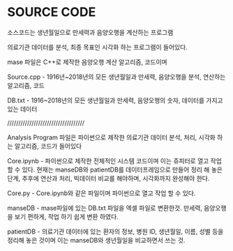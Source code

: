 # SOURCE CODE
소스코드는 생년월일으로 만세력과 음양오행을 계산하는 프로그램

의료기관 데이터를 분석, 최종 목표인 시각화 하는 프로그램이 들어있다.




mase 파일은 C++로 제작한 음양오행 계산 알고리즘, 코드이며 

Source.cpp - 1916년~2018년의 모든 생년월일과 만세력, 음양오행을 분석, 연산하는 알고리즘, 코드

DB.txt - 1916~2018년의 모든 생년월일과 만세력, 음양오행의 숫자, 데이터를 가지고 있는 데이터




///////////////////////////////////


Analysis Program 파일은 파이썬으로 제작한 의료기관 데이터 분석, 처리, 시각화 하는 알고리즘, 코드가 들어있다


Core.ipynb - 파이썬으로 제작한 전체적인 시스템 코드이며 이는 쥬피터로 열고 작업 할 수 있다. 현재는 manseDB와 patientDB를 데이터프레임으로 만들어 정리 해 놓은 단계, 추후에 연산과 처리, 빅데이터 비교를 해야하며, 시각화까지 완성해야 한다.

Core.py - Core.ipynb와 같은 파일이며 파이썬으로 열고 작업 할 수 있다.

manseDB - mase파일에 있는 DB.txt 파일을 엑셀 파일로 변환한것. 만세력, 음양오행을 보기 편하게, 작업 하기 쉽게 변환 하였다.

patientDB - 의료기관 데이터에 있는 환자의 정보, 병원 ID, 생년월일, 이름, 성별 등을 정리해 놓은 것이며 이는 manseDB와 생년월일을 비교하면서 쓰는 것.